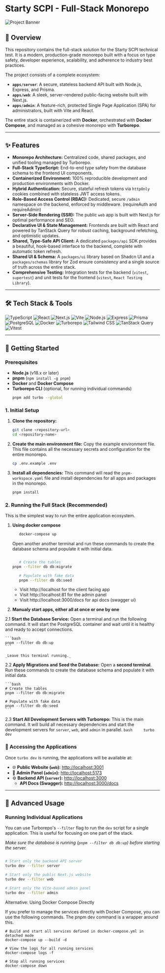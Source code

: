 # Starty SCPI - Full-Stack Monorepo

![Project Banner](https://via.placeholder.com/1200x630/1a1b26/FFFFFF?text=Starty%20SCPI%20-%20Monorepo)

## 🚀 Overview

This repository contains the full-stack solution for the Starty SCPI technical
test. It is a modern, production-grade monorepo built with a focus on type
safety, developer experience, scalability, and adherence to industry best
practices.

The project consists of a complete ecosystem:

- **`apps/server`**: A secure, stateless backend API built with Node.js,
  Express, and Prisma.
- **`apps/web`**: A sleek, server-rendered public-facing website built with
  Next.js.
- **`apps/admin`**: A feature-rich, protected Single Page Application (SPA) for
  administrators, built with Vite and React.

The entire stack is containerized with **Docker**, orchestrated with **Docker
Compose**, and managed as a cohesive monorepo with **Turborepo**.

---

## ✨ Features

- **Monorepo Architecture:** Centralized code, shared packages, and unified
  tooling managed by Turborepo.
- **Full-Stack TypeScript:** End-to-end type safety from the database schema to
  the frontend UI components.
- **Containerized Environment:** 100% reproducible development and production
  environments with Docker.
- **Hybrid Authentication:** Secure, stateful refresh tokens via `httpOnly`
  cookies combined with stateless JWT access tokens.
- **Role-Based Access Control (RBAC):** Dedicated, secure `/admin` namespace on
  the backend, enforced by middleware. (requireAuth and requireAdmin)
- **Server-Side Rendering (SSR):** The public `web` app is built with Next.js
  for optimal performance and SEO.
- **Declarative UI & State Management:** Frontends are built with React and
  powered by TanStack Query for robust caching, background refetching, and
  optimistic updates.
- **Shared, Type-Safe API Client:** A dedicated `packages/api` SDK provides a
  beautiful, hook-based interface to the backend, complete with automatic token
  refresh.
- **Shared UI & Schema:** A `packages/ui` library based on Shadcn UI and a
  `packages/schemas` library for Zod ensure consistency and a single source of
  truth across the entire stack.
- **Comprehensive Testing:** Integration tests for the backend (`vitest`,
  `supertest`) and unit tests for the frontend (`vitest`,
  `React Testing Library`).

---

## 🛠️ Tech Stack & Tools

![TypeScript](https://img.shields.io/badge/TypeScript-3178C6?style=for-the-badge&logo=typescript&logoColor=white)
![React](https://img.shields.io/badge/React-61DAFB?style=for-the-badge&logo=react&logoColor=black)
![Next.js](https://img.shields.io/badge/Next.js-000000?style=for-the-badge&logo=next.js&logoColor=white)
![Vite](https://img.shields.io/badge/Vite-646CFF?style=for-the-badge&logo=vite&logoColor=white)
![Node.js](https://img.shields.io/badge/Node.js-339933?style=for-the-badge&logo=nodedotjs&logoColor=white)
![Express](https://img.shields.io/badge/Express-000000?style=for-the-badge&logo=express&logoColor=white)
![Prisma](https://img.shields.io/badge/Prisma-2D3748?style=for-the-badge&logo=prisma&logoColor=white)
![PostgreSQL](https://img.shields.io/badge/PostgreSQL-4169E1?style=for-the-badge&logo=postgresql&logoColor=white)
![Docker](https://img.shields.io/badge/Docker-2496ED?style=for-the-badge&logo=docker&logoColor=white)
![Turborepo](https://img.shields.io/badge/Turborepo-EF4444?style=for-the-badge&logo=turborepo&logoColor=white)
![Tailwind CSS](https://img.shields.io/badge/Tailwind_CSS-06B6D4?style=for-the-badge&logo=tailwindcss&logoColor=white)
![TanStack Query](https://img.shields.io/badge/TanStack_Query-FF4154?style=for-the-badge&logo=tanstack&logoColor=white)
![Vitest](https://img.shields.io/badge/Vitest-6E9F18?style=for-the-badge&logo=vitest&logoColor=white)

---

## 🏁 Getting Started

### Prerequisites

- **Node.js** (v18.x or later)
- **pnpm** (`npm install -g pnpm`)
- **Docker** and **Docker Compose**
- **Turborepo CLI** (optional, for running individual commands)
  ```bash
  pnpm add turbo --global
  ```

### 1. Initial Setup

1.  **Clone the repository:**

    ```bash
    git clone <repository-url>
    cd <repository-name>
    ```

2.  **Create the main environment file:** Copy the example environment file.
    This file contains all the necessary secrets and configuration for the
    entire monorepo.

    ```bash
    cp .env.example .env
    ```

3.  **Install all dependencies:** This command will read the
    `pnpm-workspace.yaml` file and install dependencies for all apps and
    packages in the monorepo.
    ```bash
    pnpm install
    ```

### 2. Running the Full Stack (Recommended)

This is the simplest way to run the entire application ecosystem.

1. **Using docker compose**

   ```bash
      docker-compose up
   ```

   Open another another terminal and run these commands to create the database
   schema and populate it with initial data.

   ```bash

      # Create the tables
   pnpm --filter db db:migrate

      # Populate with fake data
      pnpm --filter db db:seed
   ```

   - Visit http://localhost for the client facing app
   - Visit http://localhost:81 for the admin panel
   - Visit http://localhost:3000/docs for api docs (swagger ui)

2. **Manualy start apps, either all at once or one by one**

2.1 **Start the Database Service:** Open a terminal and run the following
command. It will start the PostgreSQL container and wait until it is healthy and
ready to accept connections.

    ```bash
    pnpm --filter db db:up
    ```

    _Leave this terminal running._

2.2 **Apply Migrations and Seed the Database:** Open a **second terminal**. Run
these commands to create the database schema and populate it with initial data.

    ```bash
    # Create the tables
    pnpm --filter db db:migrate

    # Populate with fake data
    pnpm --filter db db:seed
    ```

2.3 **Start All Development Servers with Turborepo:** This is the main command.
It will build all necessary dependencies and start the development servers for
`server`, `web`, and `admin` in parallel. `bash     turbo dev     `

### 🚀 Accessing the Applications

Once `turbo dev` is running, the applications will be available at:

- 🌐 **Public Website (`web`):** [http://localhost:3001](http://localhost:3001)
- 🔐 **Admin Panel (`admin`):** [http://localhost:5173](http://localhost:5173)
- ⚙️ **Backend API (`server`):** [http://localhost:3000](http://localhost:3000)
  - **API Docs (Swagger):**
    [http://localhost:3000/docs](http://localhost:3000/docs)

---

## 🔧 Advanced Usage

### Running Individual Applications

You can use Turborepo's `--filter` flag to run the `dev` script for a single
application. This is useful for focusing on one part of the stack.

_Make sure the database is running (`pnpm --filter db db:up`) before starting
the server._

```bash

# Start only the backend API server
turbo dev --filter server

# Start only the public Next.js website
turbo dev --filter web

# Start only the Vite-based admin panel
turbo dev --filter admin
```

Alternative: Using Docker Compose Directly

If you prefer to manage the services directly with Docker Compose, you can use
the following commands. The pnpm dev command is a wrapper around this.

```
# Build and start all services defined in docker-compose.yml in detached mode
docker-compose up --build -d

# View the logs for all running services
docker-compose logs -f

# Stop all running services
docker-compose down
```
